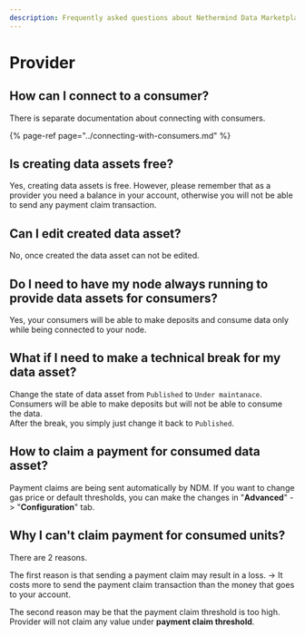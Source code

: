 ```yaml
---
description: Frequently asked questions about Nethermind Data Marketplace - Provider
---
```


# Provider

## How can I connect to a consumer?

There is separate documentation about connecting with consumers. 

{% page-ref page="../connecting-with-consumers.md" %}

## Is creating data assets free?

Yes, creating data assets is free. However, please remember that as a provider you need a balance in your account, otherwise you will not be able to send any payment claim transaction.

## Can I edit created data asset?

No, once created the data asset can not be edited.

## Do I need to have my node always running to provide data assets for consumers?

Yes, your consumers will be able to make deposits and consume data only while being connected to your node.

## What if I need to make a technical break for my data asset?

Change the state of data asset from `Published` to `Under maintanace`. Consumers will be able to make deposits but will not be able to consume the data.  
After the break, you simply just change it back to `Published`. 

## How to claim a payment for consumed data asset?

Payment claims are being sent automatically by NDM. If you want to change gas price or default thresholds, you can make the changes in "**Advanced**" -&gt; "**Configuration**" tab. 

## Why I can't claim payment for consumed units?

There are 2 reasons.

The first reason is that sending a payment claim may result in a loss. -&gt; It costs more to send the payment claim transaction than the money that goes to your account.

The second reason may be that the payment claim threshold is too high.  
Provider will not claim any value under **payment claim threshold**. 



